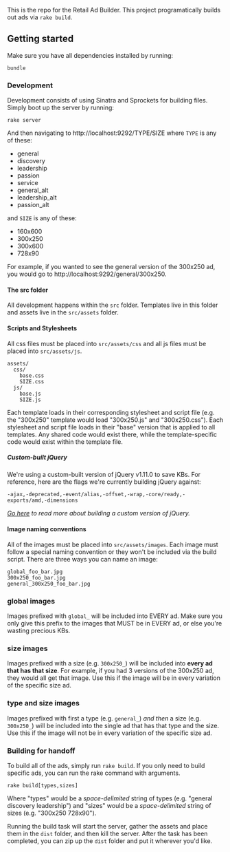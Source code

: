 This is the repo for the Retail Ad Builder. This project programatically builds out ads via `rake build`.

## Getting started

Make sure you have all dependencies installed by running:

    bundle

### Development

Development consists of using Sinatra and Sprockets for building files. Simply boot up the server by running:

    rake server

And then navigating to http://localhost:9292/TYPE/SIZE where `TYPE` is any of these:

* general
* discovery
* leadership
* passion
* service
* general_alt
* leadership_alt
* passion_alt

and `SIZE` is any of these:

* 160x600
* 300x250
* 300x600
* 728x90

For example, if you wanted to see the general version of the 300x250 ad, you would go to http://localhost:9292/general/300x250.

#### The src folder

All development happens within the `src` folder. Templates live in this folder and assets live in the `src/assets` folder.

#### Scripts and Stylesheets

All css files must be placed into `src/assets/css` and all js files must be placed into `src/assets/js`.

    assets/
      css/
        base.css
        SIZE.css
      js/
        base.js
        SIZE.js

Each template loads in their corresponding stylesheet and script file (e.g. the "300x250" template would load "300x250.js" and "300x250.css"). Each stylesheet and script file loads in their "base" version that is applied to all templates. Any shared code would exist there, while the template-specific code would exist within the template file.

##### Custom-built jQuery

We're using a custom-built version of jQuery v1.11.0 to save KBs. For reference, here are the flags we're currently building jQuery against:

    -ajax,-deprecated,-event/alias,-offset,-wrap,-core/ready,-exports/amd,-dimensions

_[Go here](https://github.com/jquery/jquery#how-to-build-your-own-jquery) to read more about building a custom version of jQuery._

#### Image naming conventions

All of the images must be placed into `src/assets/images`. Each image must follow a special naming convention or they won't be included via the build script. There are three ways you can name an image:

    global_foo_bar.jpg
    300x250_foo_bar.jpg
    general_300x250_foo_bar.jpg

### global images

Images prefixed with `global_` will be included into EVERY ad. Make sure you only give this prefix to the images that MUST be in EVERY ad, or else you're wasting precious KBs.

### size images

Images prefixed with a size (e.g. `300x250_`) will be included into **every ad that has that size**. For example, if you had 3 versions of the 300x250 ad, they would all get that image. Use this if the image will be in every variation of the specific size ad.

### type and size images

Images prefixed with first a type (e.g. `general_`) _and then_ a size (e.g. `300x250_`) will be included into the single ad that has that type and the size. Use this if the image will not be in every variation of the specific size ad.


### Building for handoff

To build all of the ads, simply run `rake build`. If you only need to build specific ads, you can run the rake command with arguments.

    rake build[types,sizes]

Where "types" would be a _space-delimited_ string of types (e.g. "general discovery leadership") and "sizes" would be a _space-delimited_ string of sizes (e.g. "300x250 728x90").

Running the build task will start the server, gather the assets and place them in the `dist` folder, and then kill the server. After the task has been completed, you can zip up the `dist` folder and put it wherever you'd like.

